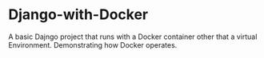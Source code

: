 # Django-with-Docker

A basic Dajngo project that runs with a Docker container other that a virtual Environment. 
Demonstrating how Docker operates.
